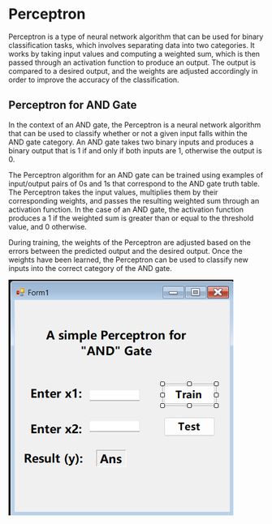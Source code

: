 
# Perceptron

Perceptron is a type of neural network algorithm that can be used for binary classification tasks, which involves separating data into two categories. It works by taking input values and computing a weighted sum, which is then passed through an activation function to produce an output. The output is compared to a desired output, and the weights are adjusted accordingly in order to improve the accuracy of the classification. 


## Perceptron for AND Gate

In the context of an AND gate, the Perceptron is a neural network algorithm that can be used to classify whether or not a given input falls within the AND gate category. An AND gate takes two binary inputs and produces a binary output that is 1 if and only if both inputs are 1, otherwise the output is 0.

The Perceptron algorithm for an AND gate can be trained using examples of input/output pairs of 0s and 1s that correspond to the AND gate truth table. The Perceptron takes the input values, multiplies them by their corresponding weights, and passes the resulting weighted sum through an activation function. In the case of an AND gate, the activation function produces a 1 if the weighted sum is greater than or equal to the threshold value, and 0 otherwise.

During training, the weights of the Perceptron are adjusted based on the errors between the predicted output and the desired output. Once the weights have been learned, the Perceptron can be used to classify new inputs into the correct category of the AND gate.

![perceptron](screenshotper.png)
